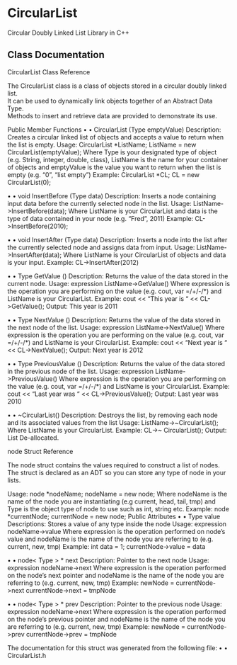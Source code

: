 CircularList
============

Circular Doubly Linked List Library in C++

Class Documentation
--------------
CircularList Class Reference

The CircularList class is a class of objects stored in a circular doubly linked list.  
It can be used to dynamically link objects together of an Abstract Data Type.  
Methods to insert and retrieve data are provided to demonstrate its use.

Public Member Functions
•	•	CircularList (Type emptyValue)
Description: Creates a circular linked list of objects and accepts a value to return when the list is empty.
Usage: 
CircularList<Type>  *ListName; 
ListName = new CircularList<Type>(emptyValue);
Where Type is your designated type of object (e.g. String, integer, double, class), ListName is the name for your container of objects and emptyValue is the value you want to return when the list is empty (e.g. “0”, “list empty”)
Example:
CircularList<int> *CL;
CL = new CircularList<int>(0);

•	•	void InsertBefore (Type data)
Description: Inserts a node containing input data before the currently selected node in the list.
Usage: ListName->InsertBefore(data);
Where ListName is your CircularList and data is the type of data contained in your node (e.g. “Fred”, 2011)
Example:
CL->InsertBefore(2010);

•	•	void InsertAfter (Type data)
Description: Inserts a node into the list after the currently selected node and assigns data from input.
Usage: ListName->InsertAfter(data);
Where ListName is your CircularList of objects and data is your input.
Example:
CL->InsertAfter(2012)

•	•	Type GetValue ()
Description: Returns the value of the data stored in the current node.
Usage: expression ListName->GetValue()
Where expression is the operation you are performing on the value (e.g. cout, var =/+/-/*) and ListName is your CircularList.
Example:
cout <<  “This year is “ << CL->GetValue();
Output: This year is 2011

•	•	Type NextValue ()
Description: Returns the value of the data stored in the next node of the list.
Usage: expression ListName->NextValue()
Where expression is the operation you are performing on the value (e.g. cout, var =/+/-/*) and ListName is your CircularList.
Example:
cout <<  “Next year is “ << CL->NextValue();
Output: Next year is 2012

•	•	Type PreviousValue ()
Description: Returns the value of the data stored in the previous node of the list.
Usage: expression ListName->PreviousValue()
Where expression is the operation you are performing on the value (e.g. cout, var =/+/-/*) and ListName is your CircularList.
Example:
cout <<  “Last year was “ << CL->PreviousValue();
Output: Last year was 2010

•	•	~CircularList()
Description: Destroys the list, by removing each node and its associated values from the list
Usage: ListName->~CircularList();
Where ListName is your CircularList.
Example:
CL->~ CircularList();
Output: List De-allocated.

node Struct Reference

The node struct contains the values required to construct a list of nodes. 
The struct is declared as an ADT so you can store any type of node in your lists.

Usage: 
node<Type> *nodeName;
nodeName = new node<Type>;
Where nodeName is the name of the node you are instantiating (e.g current, head, tail, tmp) and Type is the object type of node to use such as int, string etc.
Example: 
node<int> *currentNode;
currentNode = new node<int>;
Public Attributes
•	•	Type value
Descriptions: Stores a value of any type inside the node
Usage: expression nodeName->value
Where expression is the operation performed on node’s value and nodeName is the name of the node you are referring to (e.g. current, new, tmp)
Example:
int data = 1;
currentNode->value = data

•	•	node< Type > * next
Description: Pointer to the next node
Usage: expression nodeName->next
Where expression is the operation performed on the node’s next pointer and nodeName is the name of the node you are referring to (e.g. current, new, tmp)
Example:
newNode = currentNode->next 
currentNode->next = tmpNode

•	•	node< Type > * prev
Description: Pointer to the previous node
Usage: expression nodeName->next
Where expression is the operation performed on the node’s previous pointer and nodeName is the name of the node you are referring to (e.g. current, new, tmp)
Example:
newNode  =  currentNode->prev 
currentNode->prev = tmpNode


The documentation for this struct was generated from the following file:
•	•	CircularList.h

